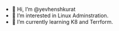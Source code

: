 - 👋 Hi, I’m @yevhenshkurat
- 👀 I’m interested in Linux Adminstration.
- 🌱 I’m currently learning K8 and Terrform.

<!---
yevhenshkurat/yevhenshkurat is a ✨ special ✨ repository because its `README.md` (this file) appears on your GitHub profile.
You can click the Preview link to take a look at your changes.
--->
